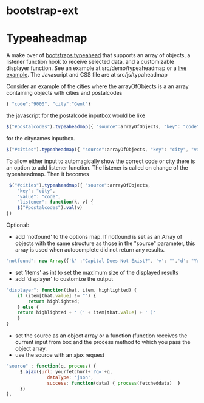 bootstrap-ext
=============

Typeaheadmap
======
A make over of <a href="http://twitter.github.com/bootstrap/javascript.html#typeahead">bootstraps typeahead</a> that supports an array of objects, a listener function hook to receive selected data, and a customizable displayer function. See an example at src/demo/typeaheadmap or a <a href="http://redlab.github.com/bootstrap-ext/index.html">live example</a>. The Javascript and CSS file are at src/js/typaheadmap

Consider an example of the cities where the arrayOfObjects is a an array containing objects with cities and postalcodes

```javascript
{ "code":"9000", "city":"Gent"}
```

the javascript for the postalcode inputbox would be like

```javascript
$("#postalcodes").typeaheadmap({ "source":arrayOfObjects, "key": "code", "value": "city"})
```

for the citynames inputbox.

```javascript
$("#cities").typeaheadmap({ "source":arrayOfObjects, "key": "city", "value": "code"})
```

To allow either input to automagically show the correct code or city there is an option to add listener function. The listener is called on change of the typeaheadmap. Then it becomes

```javascript
 $("#cities").typeaheadmap({ "source":arrayOfObjects, 
    "key": "city", 
    "value": "code", 
    "listener": function(k, v) {
	$("#postalcodes").val(v)
})
```

Optional:

* add 'notfound' to the options map. If notfound is set as an Array of objects with the same structure as those in the "source" parameter, this array is used when autocomplete did not return any results. 

```javascript
"notfound": new Array({'k' :"Capital Does Not Exist?", 'v': "",'d': "You typed something that is not in the list"})
```

* set 'items' as int to set the maximum size of the displayed results
* add 'displayer' to customize the output

```javascript
"displayer": function(that, item, highlighted) {
    if (item[that.value] != "") {
	    return highlighted;			
    } else {
    return highlighted + ' (' + item[that.value] + ' )' 
    }
}
```
				
* set the source as an object array or a function (function receives the current input from box and the process method to which you pass the object array.
* use the source with an ajax request

```javascript
"source" : function(q, process) { 
     $.ajax({url: yourfetchurl+'?q='+q, 
               dataType: 'json',
               success: function(data) { process(fetcheddata)  }
     })
},
```
